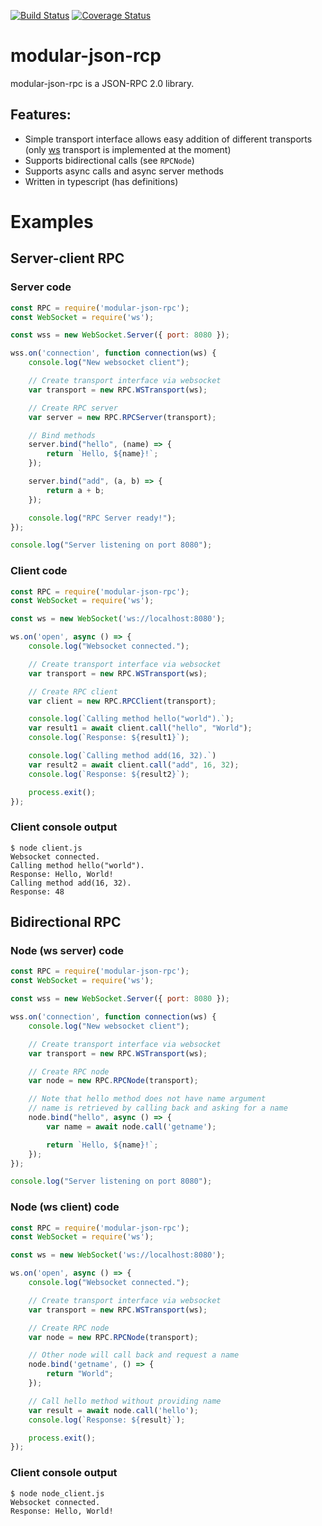 [![Build Status](https://travis-ci.org/chemicstry/modular-json-rcp.svg?branch=master)](https://travis-ci.org/chemicstry/modular-json-rcp) [![Coverage Status](https://coveralls.io/repos/github/chemicstry/modular-json-rcp/badge.svg?branch=master)](https://coveralls.io/github/chemicstry/modular-json-rcp?branch=master)

# modular-json-rcp
modular-json-rpc is a JSON-RPC 2.0 library.

## Features:
- Simple transport interface allows easy addition of different transports (only [ws](https://github.com/websockets/ws) transport is implemented at the moment)
- Supports bidirectional calls (see `RPCNode`)
- Supports async calls and async server methods
- Written in typescript (has definitions)

# Examples
## Server-client RPC
### Server code
```javascript
const RPC = require('modular-json-rpc');
const WebSocket = require('ws');

const wss = new WebSocket.Server({ port: 8080 });

wss.on('connection', function connection(ws) {
    console.log("New websocket client");

    // Create transport interface via websocket
    var transport = new RPC.WSTransport(ws);

    // Create RPC server
    var server = new RPC.RPCServer(transport);

    // Bind methods
    server.bind("hello", (name) => {
        return `Hello, ${name}!`;
    });

    server.bind("add", (a, b) => {
        return a + b;
    });

    console.log("RPC Server ready!");
});

console.log("Server listening on port 8080");
```
### Client code
```javascript
const RPC = require('modular-json-rpc');
const WebSocket = require('ws');

const ws = new WebSocket('ws://localhost:8080');

ws.on('open', async () => {
    console.log("Websocket connected.");

    // Create transport interface via websocket
    var transport = new RPC.WSTransport(ws);

    // Create RPC client
    var client = new RPC.RPCClient(transport);

    console.log(`Calling method hello("world").`);
    var result1 = await client.call("hello", "World");
    console.log(`Response: ${result1}`);

    console.log(`Calling method add(16, 32).`)
    var result2 = await client.call("add", 16, 32);
    console.log(`Response: ${result2}`);

    process.exit();
});

```
### Client console output
```shell
$ node client.js
Websocket connected.
Calling method hello("world").
Response: Hello, World!
Calling method add(16, 32).
Response: 48
```

## Bidirectional RPC
### Node (ws server) code
```javascript
const RPC = require('modular-json-rpc');
const WebSocket = require('ws');

const wss = new WebSocket.Server({ port: 8080 });

wss.on('connection', function connection(ws) {
    console.log("New websocket client");

    // Create transport interface via websocket
    var transport = new RPC.WSTransport(ws);

    // Create RPC node
    var node = new RPC.RPCNode(transport);

    // Note that hello method does not have name argument
    // name is retrieved by calling back and asking for a name
    node.bind("hello", async () => {
        var name = await node.call('getname');

        return `Hello, ${name}!`;
    });
});

console.log("Server listening on port 8080");
```
### Node (ws client) code
```javascript
const RPC = require('modular-json-rpc');
const WebSocket = require('ws');

const ws = new WebSocket('ws://localhost:8080');

ws.on('open', async () => {
    console.log("Websocket connected.");

    // Create transport interface via websocket
    var transport = new RPC.WSTransport(ws);

    // Create RPC node
    var node = new RPC.RPCNode(transport);

    // Other node will call back and request a name
    node.bind('getname', () => {
        return "World";
    });

    // Call hello method without providing name
    var result = await node.call('hello');
    console.log(`Response: ${result}`);

    process.exit();
});
```
### Client console output
```shell
$ node node_client.js
Websocket connected.
Response: Hello, World!
```